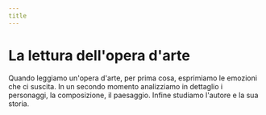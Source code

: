 ```yaml
---
title
---
```

# La lettura dell'opera d'arte

Quando leggiamo un'opera d'arte, per prima cosa, esprimiamo le emozioni che ci suscita. In un secondo momento analizziamo in dettaglio i personaggi, la composizione, il paesaggio. Infine studiamo l'autore e la sua storia.
